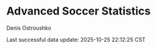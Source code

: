 # Advanced Soccer Statistics
Denis Ostroushko

<!-- gfm -->

Last successful data update: 2025-10-25 22:12:25 CST
